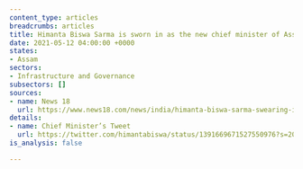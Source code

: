 ```yaml
---
content_type: articles
breadcrumbs: articles
title: Himanta Biswa Sarma is sworn in as the new chief minister of Assam
date: 2021-05-12 04:00:00 +0000
states:
- Assam
sectors:
- Infrastructure and Governance
subsectors: []
sources:
- name: News 18
  url: https://www.news18.com/news/india/himanta-biswa-sarma-swearing-in-live-updates-sarbananda-sonowal-bjp-assam-pm-narendra-modi-jp-nadda-3722531.html
details:
- name: Chief Minister’s Tweet
  url: https://twitter.com/himantabiswa/status/1391669671527550976?s=20
is_analysis: false

---
```

